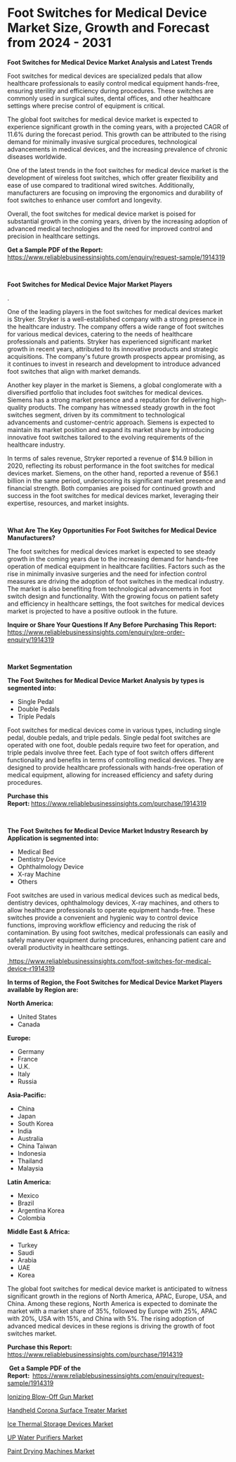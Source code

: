 <p><h1>Foot Switches for Medical Device Market Size, Growth and Forecast from 2024 - 2031</h1></p><p><strong>Foot Switches for Medical Device Market Analysis and Latest Trends</strong></p>
<p><p>Foot switches for medical devices are specialized pedals that allow healthcare professionals to easily control medical equipment hands-free, ensuring sterility and efficiency during procedures. These switches are commonly used in surgical suites, dental offices, and other healthcare settings where precise control of equipment is critical.</p><p>The global foot switches for medical device market is expected to experience significant growth in the coming years, with a projected CAGR of 11.6% during the forecast period. This growth can be attributed to the rising demand for minimally invasive surgical procedures, technological advancements in medical devices, and the increasing prevalence of chronic diseases worldwide.</p><p>One of the latest trends in the foot switches for medical device market is the development of wireless foot switches, which offer greater flexibility and ease of use compared to traditional wired switches. Additionally, manufacturers are focusing on improving the ergonomics and durability of foot switches to enhance user comfort and longevity.</p><p>Overall, the foot switches for medical device market is poised for substantial growth in the coming years, driven by the increasing adoption of advanced medical technologies and the need for improved control and precision in healthcare settings.</p></p>
<p><strong>Get a Sample PDF of the Report:&nbsp;</strong> <a href="https://www.reliablebusinessinsights.com/enquiry/request-sample/1914319">https://www.reliablebusinessinsights.com/enquiry/request-sample/1914319</a></p>
<p>&nbsp;</p>
<p><strong>Foot Switches for Medical Device Major Market Players</strong></p>
<p><p>.</p><p>One of the leading players in the foot switches for medical devices market is Stryker. Stryker is a well-established company with a strong presence in the healthcare industry. The company offers a wide range of foot switches for various medical devices, catering to the needs of healthcare professionals and patients. Stryker has experienced significant market growth in recent years, attributed to its innovative products and strategic acquisitions. The company's future growth prospects appear promising, as it continues to invest in research and development to introduce advanced foot switches that align with market demands.</p><p>Another key player in the market is Siemens, a global conglomerate with a diversified portfolio that includes foot switches for medical devices. Siemens has a strong market presence and a reputation for delivering high-quality products. The company has witnessed steady growth in the foot switches segment, driven by its commitment to technological advancements and customer-centric approach. Siemens is expected to maintain its market position and expand its market share by introducing innovative foot switches tailored to the evolving requirements of the healthcare industry.</p><p>In terms of sales revenue, Stryker reported a revenue of $14.9 billion in 2020, reflecting its robust performance in the foot switches for medical devices market. Siemens, on the other hand, reported a revenue of $56.1 billion in the same period, underscoring its significant market presence and financial strength. Both companies are poised for continued growth and success in the foot switches for medical devices market, leveraging their expertise, resources, and market insights.</p></p>
<p>&nbsp;</p>
<p><strong>What Are The Key Opportunities For Foot Switches for Medical Device Manufacturers?</strong></p>
<p><p>The foot switches for medical devices market is expected to see steady growth in the coming years due to the increasing demand for hands-free operation of medical equipment in healthcare facilities. Factors such as the rise in minimally invasive surgeries and the need for infection control measures are driving the adoption of foot switches in the medical industry. The market is also benefiting from technological advancements in foot switch design and functionality. With the growing focus on patient safety and efficiency in healthcare settings, the foot switches for medical devices market is projected to have a positive outlook in the future.</p></p>
<p><strong>Inquire or Share Your Questions If Any Before Purchasing This Report:</strong> <a href="https://www.reliablebusinessinsights.com/enquiry/pre-order-enquiry/1914319">https://www.reliablebusinessinsights.com/enquiry/pre-order-enquiry/1914319</a></p>
<p>&nbsp;</p>
<p><strong>Market Segmentation</strong></p>
<p><strong>The Foot Switches for Medical Device Market Analysis by types is segmented into:</strong></p>
<p><ul><li>Single Pedal</li><li>Double Pedals</li><li>Triple Pedals</li></ul></p>
<p><p>Foot switches for medical devices come in various types, including single pedal, double pedals, and triple pedals. Single pedal foot switches are operated with one foot, double pedals require two feet for operation, and triple pedals involve three feet. Each type of foot switch offers different functionality and benefits in terms of controlling medical devices. They are designed to provide healthcare professionals with hands-free operation of medical equipment, allowing for increased efficiency and safety during procedures.</p></p>
<p><strong>Purchase this Report:&nbsp;</strong><a href="https://www.reliablebusinessinsights.com/purchase/1914319">https://www.reliablebusinessinsights.com/purchase/1914319</a></p>
<p>&nbsp;</p>
<p><strong>The Foot Switches for Medical Device Market Industry Research by Application is segmented into:</strong></p>
<p><ul><li>Medical Bed</li><li>Dentistry Device</li><li>Ophthalmology Device</li><li>X-ray Machine</li><li>Others</li></ul></p>
<p><p>Foot switches are used in various medical devices such as medical beds, dentistry devices, ophthalmology devices, X-ray machines, and others to allow healthcare professionals to operate equipment hands-free. These switches provide a convenient and hygienic way to control device functions, improving workflow efficiency and reducing the risk of contamination. By using foot switches, medical professionals can easily and safely maneuver equipment during procedures, enhancing patient care and overall productivity in healthcare settings.</p></p>
<p><a href="https://www.reliablebusinessinsights.com/foot-switches-for-medical-device-r1914319">&nbsp;https://www.reliablebusinessinsights.com/foot-switches-for-medical-device-r1914319</a></p>
<p><strong>In terms of Region, the Foot Switches for Medical Device Market Players available by Region are:</strong></p>
<p>
    <p> <strong> North America: </strong>
        <ul>
            <li>United States</li>
            <li>Canada</li>
        </ul>
        </p> 
    <p> <strong> Europe: </strong>
        <ul>
            <li>Germany</li>
            <li>France</li>
            <li>U.K.</li>
            <li>Italy</li>
            <li>Russia</li>
        </ul>
        </p> 
    <p> <strong> Asia-Pacific: </strong>
        <ul>
            <li>China</li>
            <li>Japan</li>
            <li>South Korea</li>
            <li>India</li>
            <li>Australia</li>
            <li>China Taiwan</li>
            <li>Indonesia</li>
            <li>Thailand</li>
            <li>Malaysia</li>
        </ul>
        </p> 
    <p> <strong> Latin America: </strong>
        <ul>
            <li>Mexico</li>
            <li>Brazil</li>
            <li>Argentina Korea</li>
            <li>Colombia</li>
        </ul>
        </p> 
    <p> <strong> Middle East & Africa: </strong>
        <ul>
            <li>Turkey</li>
            <li>Saudi</li>
            <li>Arabia</li>
            <li>UAE</li>
            <li>Korea</li>
        </ul>
    </p>
    </p>
<p><p>The global foot switches for medical device market is anticipated to witness significant growth in the regions of North America, APAC, Europe, USA, and China. Among these regions, North America is expected to dominate the market with a market share of 35%, followed by Europe with 25%, APAC with 20%, USA with 15%, and China with 5%. The rising adoption of advanced medical devices in these regions is driving the growth of foot switches market.</p></p>
<p><strong>Purchase this Report: </strong><a href="https://www.reliablebusinessinsights.com/purchase/1914319">https://www.reliablebusinessinsights.com/purchase/1914319</a></p>
<p>&nbsp;<strong>Get a Sample PDF of the Report:&nbsp;&nbsp;</strong><a href="https://www.reliablebusinessinsights.com/enquiry/request-sample/1914319">https://www.reliablebusinessinsights.com/enquiry/request-sample/1914319</a></p>
<p><strong></strong></p>
<p><p><a href="https://github.com/kishanagarner91/Market-Research-Report-List-1/blob/main/ionizing-blow-off-gun-market.md">Ionizing Blow-Off Gun Market</a></p><p><a href="https://github.com/FredaSauer/Market-Research-Report-List-1/blob/main/handheld-corona-surface-treater-market.md">Handheld Corona Surface Treater Market</a></p><p><a href="https://github.com/arabintang013/Market-Research-Report-List-1/blob/main/ice-thermal-storage-devices-market.md">Ice Thermal Storage Devices Market</a></p><p><a href="https://github.com/LarryPearsongXXfvf/Market-Research-Report-List-1/blob/main/up-water-purifiers-market.md">UP Water Purifiers Market</a></p><p><a href="https://github.com/hrhzhypq19/Market-Research-Report-List-1/blob/main/paint-drying-machines-market.md">Paint Drying Machines Market</a></p></p>